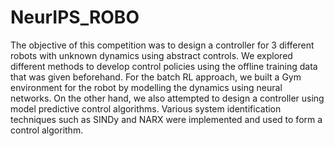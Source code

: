 # NeurIPS_ROBO

The objective of this competition was to design a controller for 3 different robots with unknown dynamics using abstract controls. We explored different methods to develop control policies using the offline training data that was given beforehand. For the batch RL approach, we built a Gym environment for the robot by modelling the dynamics using neural networks. On the other hand, we also attempted to design a controller using model predictive control algorithms. Various system identification techniques such as SINDy and NARX were implemented and used to form a control algorithm.
